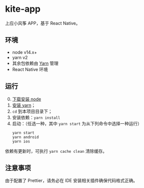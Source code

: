 # kite-app

上应小风筝 APP，基于 React Native。

## 环境

- node v14.x+
- yarn v2
- 其余包依赖由 [Yarn](https://yarnpkg.com/) 管理
- React Native 环境

## 运行

0. [下载安装 node](https://nodejs.org/zh-cn/download/)
1. [安装 yarn](https://yarnpkg.com/getting-started/install)；
2. `cd` 到本项目目录下；
3. 安装依赖：`yarn install`
4. 启动：（任选一种，其中 `yarn start` 为从下列命令中选择一种运行）
   ``` shell
   yarn start
   yarn android
   yarn ios
   ```

依赖有更新时，可执行 `yarn cache clean` 清除缓存。

## 注意事项

由于配置了 Prettier，请务必在 IDE 安装相关插件确保代码格式正确。
